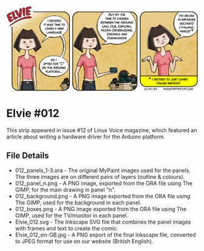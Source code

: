 ![Elvie comic strip #012](Elvie_012_en-GB.jpg)

Elvie #012
==========
This strip appeared in issue #12 of Linux Voice magazine, which featured an article about
writing a hardware driver for the Arduino platform.


File Details
------------
* 012_panels_1-3.ora         - The original MyPaint images used for the panels. The three images are on different pairs of layers (outline & colours).
* 012_panel_n.png            - A PNG image, exported from the ORA file using The GIMP, for the main drawing in panel "n".
* 012_background.png         - A PNG image exported from the ORA file using The GIMP, used for the background in each panel.
* 012_boxes.png              - A PNG image exported from the ORA file using The GIMP, used for the TV/monitor in each panel.
* Elvie_012.svg              - The Inkscape SVG file that combines the panel images with frames and text to create the comic.
* Elvie_012_en-GB.jpg        - A PNG export of the final Inkscape file, converted to JPEG format for use on our website (British English).


